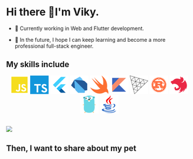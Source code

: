# Hi there 👋I'm Viky.

<div align="left"><a name="readme-top"></a>

- 👋 Currently working in Web and Flutter development.

- 🔭 In the future, I hope I can keep learning and become a more professional full-stack engineer.

<div align="left"><a name="readme-top"></a>

## My skills include

<div align="center"><a name="readme-top"></a>

<img src="./images/javascript.svg" alt="flutter" width="50px" height="50px">
<img src="./images/typescript.svg" alt="flutter" width="50px" height="50px">
<img src="./images/flutter.svg" alt="flutter" width="50px" height="50px">
<img src="./images/dart.svg" alt="flutter" width="50px" height="50px">
<img src="./images/swift.svg" alt="flutter" width="50px" height="50px">
<img src="./images/kotlin.svg" alt="flutter" width="50px" height="50px">
<img src="./images/threejs.svg" alt="flutter" width="50px" height="50px">
<img src="./images/rust.svg" alt="flutter" width="50px" height="50px">
<img src="./images/nestjs.svg" alt="flutter" width="50px" height="50px">
<img src="./images/golang.svg" alt="flutter" width="50px" height="50px">
<img src="./images/java.svg" alt="flutter" width="50px" height="50px">

<div align="left"><a name="readme-top"></a>

<!-- ![](https://github-readme-stats.vercel.app/api?username=viky-chen&include_all_commits=true&count_private-true&line_height=30&show_icons=true&hide_border=true&bg_color=192133&title_color=efb752&icon_color=efb752&text_color=70bed9&layout=compact) -->
<br/>

![](https://github-readme-stats.vercel.app/api/top-langs/?username=viky-chen&show_icons=true&hide_border=true&bg_color=192133&title_color=efb752&icon_color=efb752&text_color=70bed9&layout=compact)

## Then, I want to share about my pet
